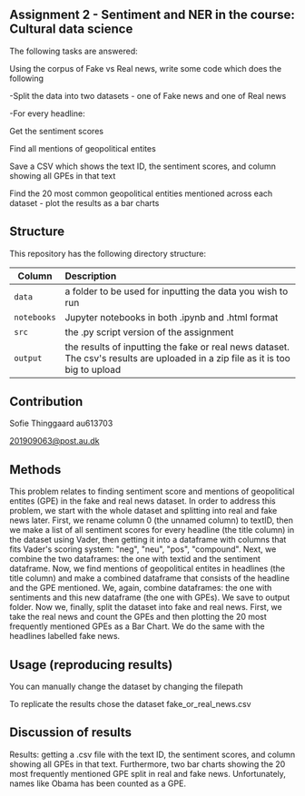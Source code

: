 ## Assignment 2 - Sentiment and NER in the course: Cultural data science 

The following tasks are answered:

Using the corpus of Fake vs Real news, write some code which does the following

-Split the data into two datasets - one of Fake news and one of Real news

-For every headline:

Get the sentiment scores

Find all mentions of geopolitical entites

Save a CSV which shows the text ID, the sentiment scores, and column showing all GPEs in that text

Find the 20 most common geopolitical entities mentioned across each dataset - plot the results as a bar charts


## Structure

This repository has the following directory structure:

| Column | Description|
|--------|:-----------|
```data```| a folder to be used for inputting the data you wish to run
```notebooks``` | Jupyter notebooks in both .ipynb and .html format
```src``` | the .py script version of the assignment
```output``` | the results of inputting the fake or real news dataset. The csv's results are uploaded in a zip file as it is too big to upload

## Contribution

Sofie Thinggaard au613703

201909063@post.au.dk

## Methods

This problem relates to finding sentiment score and mentions of geopolitical entites (GPE) in the fake and real news dataset. In order to address this problem, we start with the whole dataset and splitting into real and fake news later. First, we rename column 0 (the unnamed column) to textID, then we make a list of all sentiment scores for every headline (the title column) in the dataset using Vader, then getting it into a dataframe with columns that fits Vader's scoring system: "neg", "neu", "pos", "compound". Next, we combine the two dataframes: the one with textid and the sentiment dataframe. Now, we find mentions of geopolitical entites in headlines (the title column) and make a combined dataframe that consists of the headline and the GPE mentioned. We, again, combine dataframes: the one with sentiments and this new dataframe (the one with GPEs). We save to output folder. Now we, finally, split the dataset into fake and real news. First, we take the real news and count the GPEs and then plotting the 20 most frequently mentioned GPEs as a Bar Chart. We do the same with the headlines labelled fake news.

## Usage (reproducing results)

You can manually change the dataset by changing the filepath

To replicate the results chose the dataset fake_or_real_news.csv

## Discussion of results

Results: getting a .csv file with the text ID, the sentiment scores, and column showing all GPEs in that text. Furthermore, two bar charts showing the 20 most frequently mentioned GPE split in real and fake news. Unfortunately, names like Obama has been counted as a GPE.
